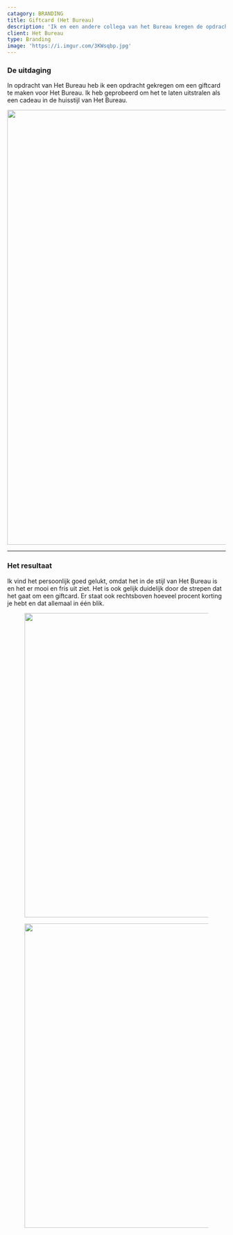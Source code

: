 ```yaml
---
catagory: BRANDING
title: Giftcard (Het Bureau)
description: 'Ik en een andere collega van het Bureau kregen de opdracht om een giftcard te maken voor het Bureau.'
client: Het Bureau
type: Branding
image: 'https://i.imgur.com/3KWsqbp.jpg'
---
```


### De uitdaging

In opdracht van Het Bureau heb ik een opdracht gekregen om een giftcard te maken voor Het Bureau. Ik heb geprobeerd om het te laten uitstralen als een cadeau in de huisstijl van Het Bureau.

<img width="1000"
            src="https://i.imgur.com/NGnkAHh.jpg"
            alt=""
        />

---

### Het resultaat

Ik vind het persoonlijk goed gelukt, omdat het in de stijl van Het Bureau is en het er mooi en fris uit ziet. Het is ook gelijk duidelijk door de strepen dat het gaat om een giftcard. Er staat ook rechtsboven hoeveel procent korting je hebt en dat allemaal in één blik.

<div class="image-row not-prose">
     <figure class="image-row-figure">
        <img width="700"
            src="https://i.imgur.com/3KWsqbp.jpg"
            alt=""
        />
    </figure>
    <figure class="image-row-figure">
        <img width="700"
            src="https://i.imgur.com/t193B2I.png"
            alt=""
        />
    </figure>
</div>
